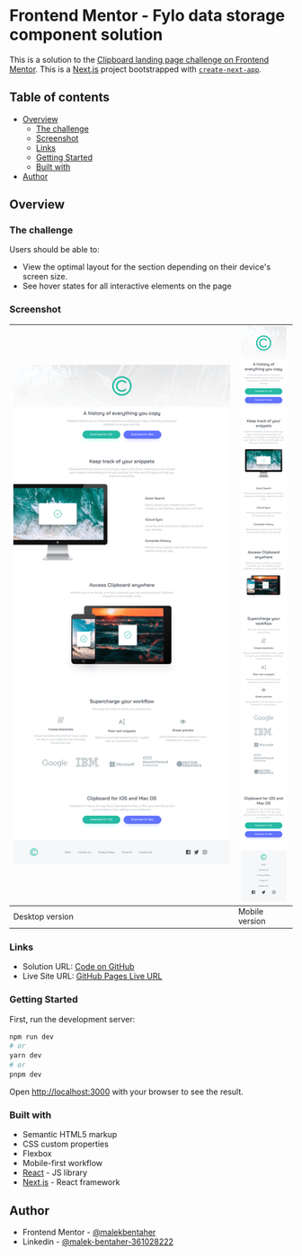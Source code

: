 # Frontend Mentor - Fylo data storage component solution

This is a solution to the [Clipboard landing page challenge on Frontend Mentor](https://www.frontendmentor.io/challenges/clipboard-landing-page-5cc9bccd6c4c91111378ecb9). This is a [Next.js](https://nextjs.org/) project bootstrapped with [`create-next-app`](https://github.com/vercel/next.js/tree/canary/packages/create-next-app).

## Table of contents

- [Overview](#overview)
  - [The challenge](#the-challenge)
  - [Screenshot](#screenshot)
  - [Links](#links)
  - [Getting Started](#getting-started)
  - [Built with](#built-with)
- [Author](#author)

## Overview

### The challenge

Users should be able to:

- View the optimal layout for the section depending on their device's screen size.
- See hover states for all interactive elements on the page

### Screenshot

| ![](desktop.png) | ![](mobile.png) |
| ------------------------------ | ----------------------------- |
| Desktop version                | Mobile version                |

### Links

- Solution URL: [Code on GitHub](https://github.com/malek-bt/Clipboard-landing-page)
- Live Site URL: [GitHub Pages Live URL](https://clipboard-landing-page-malek-bt.vercel.app/)


### Getting Started

First, run the development server:

```bash
npm run dev
# or
yarn dev
# or
pnpm dev
```
Open [http://localhost:3000](http://localhost:3000) with your browser to see the result.

### Built with

- Semantic HTML5 markup
- CSS custom properties
- Flexbox
- Mobile-first workflow
- [React](https://reactjs.org/) - JS library
- [Next.js](https://nextjs.org/) - React framework

## Author

- Frontend Mentor - [@malekbentaher](https://www.frontendmentor.io/profile/malek-bt)
- Linkedin - [@malek-bentaher-361028222](https://www.linkedin.com/in/malek-bentaher-361028222/)